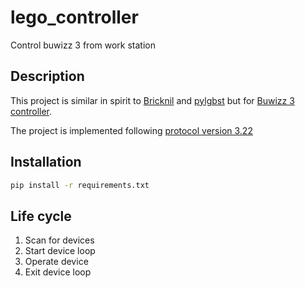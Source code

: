 # lego_controller

Control buwizz 3 from work station

## Description

This project is similar in spirit to [Bricknil](https://github.com/virantha/bricknil) and [pylgbst](https://github.com/undera/pylgbst) but for [Buwizz 3 controller](https://buwizz.com/buwizz-3-0-pro/).

The project is implemented following [protocol version 3.22](https://buwizz.com/BuWizz_3.0_API_3.22_web.pdf)

## Installation

```bash
pip install -r requirements.txt
```

## Life cycle

1. Scan for devices
2. Start device loop
3. Operate device
4. Exit device loop
